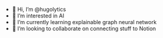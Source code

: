 - 👋 Hi, I’m @hugolytics
- 👀 I’m interested in AI
- 🌱 I’m currently learning explainable graph neural network
- 💞️ I’m looking to collaborate on connecting stuff to Notion

<!---
hugolytics/hugolytics is a ✨ special ✨ repository because its `README.md` (this file) appears on your GitHub profile.
You can click the Preview link to take a look at your changes.
--->
